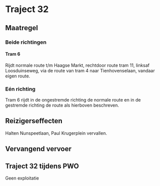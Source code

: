 # Traject 32
## Maatregel
### Beide richtingen

#### Tram 6
Rijdt normale route t/m Haagse Markt, rechtdoor route tram 11, linksaf Loosduinseweg, via de route van tram 4 naar Tienhovenselaan, vandaar eigen route.

### Eén richting
Tram 6 rijdt in de ongestremde richting de normale route en in de gestremde richting de route als hierboven beschreven.

## Reizigerseffecten
Halten Nunspeetlaan, Paul Krugerplein vervallen.

## Vervangend vervoer

## Traject 32 tijdens PWO 
Geen exploitatie
